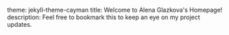 theme: jekyll-theme-cayman
title: Welcome to Alena Glazkova's Homepage!
description: Feel free to bookmark this to keep an eye on my project updates.
